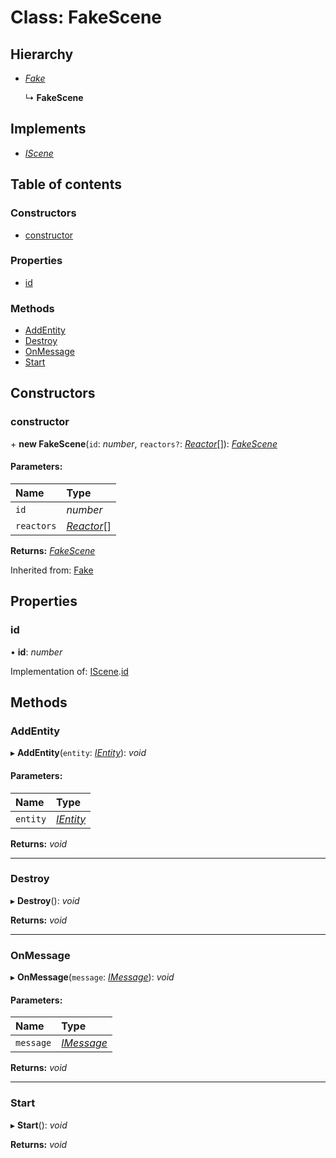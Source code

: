 # Class: FakeScene

## Hierarchy

* [*Fake*](fake.md)

  ↳ **FakeScene**

## Implements

* [*IScene*](../interfaces/iscene.md)

## Table of contents

### Constructors

- [constructor](fakescene.md#constructor)

### Properties

- [id](fakescene.md#id)

### Methods

- [AddEntity](fakescene.md#addentity)
- [Destroy](fakescene.md#destroy)
- [OnMessage](fakescene.md#onmessage)
- [Start](fakescene.md#start)

## Constructors

### constructor

\+ **new FakeScene**(`id`: *number*, `reactors?`: [*Reactor*](reactor.md)[]): [*FakeScene*](fakescene.md)

#### Parameters:

Name | Type |
:------ | :------ |
`id` | *number* |
`reactors` | [*Reactor*](reactor.md)[] |

**Returns:** [*FakeScene*](fakescene.md)

Inherited from: [Fake](fake.md)

## Properties

### id

• **id**: *number*

Implementation of: [IScene](../interfaces/iscene.md).[id](../interfaces/iscene.md#id)

## Methods

### AddEntity

▸ **AddEntity**(`entity`: [*IEntity*](../interfaces/ientity.md)): *void*

#### Parameters:

Name | Type |
:------ | :------ |
`entity` | [*IEntity*](../interfaces/ientity.md) |

**Returns:** *void*

___

### Destroy

▸ **Destroy**(): *void*

**Returns:** *void*

___

### OnMessage

▸ **OnMessage**(`message`: [*IMessage*](../interfaces/imessage.md)): *void*

#### Parameters:

Name | Type |
:------ | :------ |
`message` | [*IMessage*](../interfaces/imessage.md) |

**Returns:** *void*

___

### Start

▸ **Start**(): *void*

**Returns:** *void*
